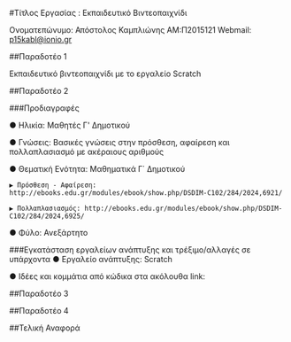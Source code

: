 #Τίτλος Εργασίας : Εκπαιδευτικό Βιντεοπαιχνίδι

Ονοματεπώνυμο: Απόστολος Καμπλιώνης ΑΜ:Π2015121 Webmail: p15kabl@ionio.gr

##Παραδοτέο 1

Εκπαιδευτικό βιντεοπαιχνίδι με το εργαλείο Scratch

##Παραδοτέο 2

###Προδιαγραφές

 ● Ηλικία: Μαθητές Γ' Δημοτικού
 
 ● Γνώσεις: Βασικές γνώσεις στην πρόσθεση, αφαίρεση και πολλαπλασιασμό με ακέραιους αριθμούς
 
 ● Θεματική Ενότητα: Μαθηματικά Γ΄ Δημοτικού
         
    ▶ Πρόσθεση - Αφαίρεση: http://ebooks.edu.gr/modules/ebook/show.php/DSDIM-C102/284/2024,6921/          
   
    ▶ Πολλαπλασιασμός: http://ebooks.edu.gr/modules/ebook/show.php/DSDIM-C102/284/2024,6925/
  
 ● Φύλο: Ανεξάρτητο
 
###Εγκατάσταση εργαλείων ανάπτυξης και τρέξιμο/αλλαγές σε υπάρχοντα
 ● Εργαλείο ανάπτυξης: Scratch

 ● Ιδέες και κομμάτια από κώδικα στα ακόλουθα link:

##Παραδοτέο 3

##Παραδοτέο 4

##Τελική Αναφορά
